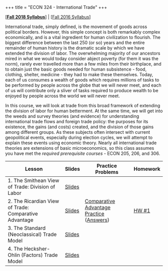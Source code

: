 +++
title = "ECON 324 - International Trade"
+++

[[**Fall 2018 Syllabus**](https://www.dropbox.com/s/26dxgos34p5cfhs/ECON_324_Syllabus_Safner.pdf?dl=0)] | [[Fall 2016 Syllabus](https://www.dropbox.com/s/26dxgos34p5cfhs/ECON_324_Syllabus_Safner.pdf?dl=0)]

International trade, simply defined, is the movement of goods across political borders. However, this simple concept is both remarkably complex economically, and is a vital ingredient for human civilization to flourish. The biggest difference between the last 250 (or so) years and the entire remainder of human history is the dramatic scale by which we have extended the division of labor. The overwhelming majority of our ancestors mired in what we would today consider abject poverty (for them it was the norm), rarely ever travelled more than a few miles from their birthplace, and to obtain just the basic goods needed for human subsistence - food, clothing, shelter, medicine - they had to make these themselves. Today, each of us consumes a wealth of goods which requires millions of tasks to be performed by people across the globe that we will never meet, and each of us will contribute only a sliver of tasks required to produce wealth to be enjoyed by people across the world we will never meet. 

In this course, we will look at trade from this broad framework of extending the division of labor for human betterment. At the same time, we will get into the weeds and survey theories (and evidence) for  understanding international trade flows and foreign trade policy: the purposes for its existence, the gains (and costs) created, and the division of those gains among different groups. As these subjects often intersect with current geopolitical events, especially during election cycles, we will attempt to explain these events using economic theory. Nearly all international trade theories are extensions of basic microeconomics, so this class assumes you have met the *required prerequisite courses* - ECON 205, 206, and 306. 


| Lesson | Slides | Practice Problems | Homework | 
|---|---|---|---|
| 1. The Smithean View of Trade: Division of Labor | [Slides](https://www.dropbox.com/s/chz3mlpqm4vf3r3/Lesson1.pdf?dl=0) | | | 
| 2. The Ricardian View of Trade: Comparative Advantage | [Slides](https://www.dropbox.com/s/0jz926cugahow9m/Lesson2.pdf?dl=0) | [Comparative Advantage Practice](https://www.dropbox.com/s/iz6l2rne3uzxoog/Comparative%20Advantage%20Practice%20Problems.pdf?dl=0) ([Answers](https://www.dropbox.com/s/5aegit2q7ycukyl/Comparative%20Advantage%20Practice%20Problems%20Answers.pdf?dl=0)) | [HW #1](https://www.dropbox.com/s/ai1bb86v9hbii7s/Homework1.pdf?dl=0) | 
| 3. The Standard (Neoclassical) Trade Model | [Slides](https://www.dropbox.com/s/zdy8x8btwcmc3k7/Lesson3.pdf?dl=0) | | | 
| 4. The Hecksher-Ohlin (Factors) Trade Model | [Slides](https://www.dropbox.com/s/m0iiw3nm0hooe5j/Lesson4.pdf?dl=0) | | | 